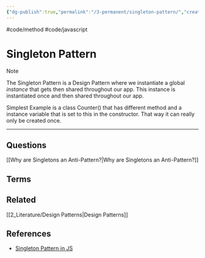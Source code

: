 ```yaml
---
{"dg-publish":true,"permalink":"/3-permanent/singleton-pattern/","created":"2023-07-24T08:17:37.323-06:00","updated":"2023-08-03T15:49:26.151-06:00"}
---
```


#code/method #code/javascript

# Singleton Pattern

> [!NOTE]
> The Singleton Pattern is a Design Pattern where we instantiate a global *instance* that gets then shared throughout our app. This instance is instantiated once and then shared throughout our app.

Simplest Example is a class Counter() that has different method and a instance variable that is set to this in the constructor. That way it can really only be created once.

---
## Questions
[[Why are Singletons an Anti-Pattern?\|Why are Singletons an Anti-Pattern?]]

## Terms

## Related
[[2_Literature/Design Patterns\|Design Patterns]]

## References
- [Singleton Pattern in JS](https://www.patterns.dev/posts/singleton-pattern)